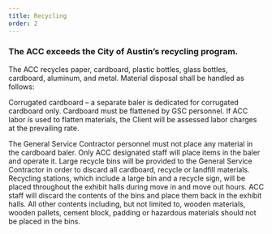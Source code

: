 ```yaml
---
title: Recycling
order: 2
---
```


### The ACC exceeds the City of Austin’s recycling program. 

The ACC recycles paper, cardboard, plastic bottles, glass bottles, cardboard, aluminum, and metal. Material disposal shall be handled as follows:

Corrugated cardboard – a separate baler is dedicated for corrugated cardboard only. Cardboard must be flattened by GSC personnel. If ACC labor is used to flatten materials, the Client will be assessed labor charges at the prevailing rate.

The General Service Contractor personnel must not place any material in the cardboard baler. Only ACC designated staff will place items in the baler and operate it. Large recycle bins will be provided to the General Service Contractor in order to discard all cardboard, recycle or landfill materials. Recycling stations, which include a large bin and a recycle sign, will be placed throughout the exhibit halls during move in and move out hours. ACC staff will discard the contents of the bins and place them back in the exhibit halls. All other contents including, but not limited to, wooden materials, wooden pallets, cement block, padding or hazardous materials should not be placed in the bins.

